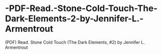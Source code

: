 # -PDF-Read.-Stone-Cold-Touch-The-Dark-Elements-2-by-Jennifer-L.-Armentrout
(PDF) Read. Stone Cold Touch (The Dark Elements, #2) by Jennifer L. Armentrout
